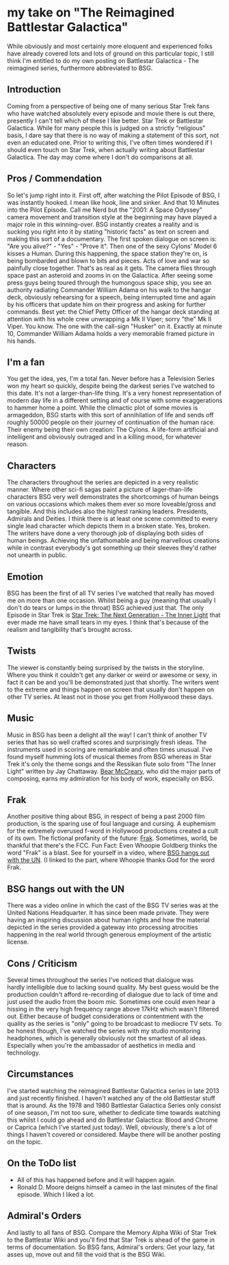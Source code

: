 # my take on "The Reimagined Battlestar Galactica"

<!--more-->
While obviously and most certainly more eloquent and experienced folks have already covered lots and lots of ground on this particular topic, I still think I'm entitled to do my own posting on Battlestar Galactica - The reimagined series, furthermore abbreviated to BSG.

## Introduction

Coming from a perspective of being one of many serious Star Trek fans who have watched absolutely every episode and movie there is out there, presently I can't tell which of these I like better. Star Trek or Battlestar Galactica. While for many people this is judged on a strictly "religious" basis, I dare say that there is no way of making a statement of this sort, not even an educated one. Prior to writing this, I've often times wondered if I should even touch on Star Trek, when actually writing about Battlestar Galactica. The day may come where I don't do comparisons at all.

## Pros / Commendation

So let's jump right into it. First off, after watching the Pilot Episode of BSG, I was instantly hooked. I mean like hook, line and sinker. And that 10 Minutes into the Pilot Episode. Call me Nerd but the "2001: A Space Odyssey" camera movement and transition style at the beginning may have played a major role in this winning-over. BSG instantly creates a reality and is sucking you right into it by stating "historic facts" as text on screen and making this sort of a documentary. The first spoken dialogue on screen is: "Are you alive?" - "Yes" - "Prove it". Then one of the sexy Cylons' Model 6 kisses a Human. During this happening, the space station they're on, is being bombarded and blown to bits and pieces. Acts of love and war so painfully close together. That's as real as it gets. The camera flies through space past an asteroid and zooms in on the Galactica. After seeing some press guys being toured through the humongous space ship, you see an authority radiating Commander William Adama on his walk to the hangar deck, obviously rehearsing for a speech, being interrupted time and again by his officers that update him on their progress and asking for further commands. Best yet: the Chief Petty Officer of the hangar deck standing at attention with his whole crew unwrapping a Mk II Viper; sorry "the" Mk II Viper. You know. The one with the call-sign "Husker" on it. Exactly at minute 10, Commander William Adama holds a very memorable framed picture in his hands.

## I'm a fan

You get the idea, yes, I'm a total fan. Never before has a Television Series won my heart so quickly, despite being the darkest series I've watched to this date. It's not a larger-than-life thing. It's a very honest representation of modern day life in a different setting and of course with some exaggerations to hammer home a point. While the climactic plot of some movies is armageddon, BSG starts with this sort of annihilation of life and sends off roughly 50000 people on their journey of continuation of the human race. Their enemy being their own creation: The Cylons. A life-form artificial and intelligent and obviously outraged and in a killing mood, for whatever reason.

## Characters

The characters throughout the series are depicted in a very realistic manner. Where other sci-fi sagas paint a picture of lager-than-life characters BSG very well demonstrates the shortcomings of human beings on various occasions which makes them ever so more loveable/gross and tangible. And this includes also the highest ranking leaders. Presidents, Admirals and Deities. I think there is at least one scene committed to every single lead character which depicts them in a broken state. Yes, broken. The writers have done a very thorough job of displaying both sides of human beings. Achieving the unfathomable and being marvellous creations while in contrast everybody's got something up their sleeves they'd rather not unearth in public.

## Emotion

BSG has been the first of all TV series I've watched that really has moved me on more than one occasion. Whilst being a guy (meaning that usually I don't do tears or lumps in the throat) BSG achieved just that. The only Episode in Star Trek is [Star Trek: The Next Generation - The Inner Light](http://en.memory-alpha.org/wiki/The_Inner_Light_(episode)) that ever made me have small tears in my eyes. I think that's because of the realism and tangibility that's brought across.

## Twists

The viewer is constantly being surprised by the twists in the storyline. Where you think it couldn't get any darker or weird or awesome or sexy, in fact it can be and you'll be demonstrated just that shortly. The writers went to the extreme and things happen on screen that usually don't happen on other TV series. At least not in those you get from Hollywood these days.

## Music

Music in BSG has been a delight all the way! I can't think of another TV series that has so well crafted scores and surprisingly fresh ideas. The instruments used in scoring are remarkable and often times unusual. I've found myself humming lots of musical themes from BSG whereas in Star Trek it's only the theme songs and the Ressikan flute solo from "The Inner Light" written by Jay Chattaway. [Bear McCreary](http://www.bearmccreary.com/), who did the major parts of composing, earns my admiration for his body of work, especially on BSG.

## Frak

Another positive thing about BSG, in respect of being a past 2000 film production, is the sparing use of foul language and cursing. A euphemism for the extremely overused f-word in Hollywood productions created a cult of its own. The fictional profanity of the future: [Frak](http://en.wikipedia.org/wiki/Frak_(expletive)). Sometimes, world, be thankful that there's the FCC. Fun Fact: Even Whoopie Goldberg thinks the word "Frak" is a blast. See for yourself in a video, where [BSG hangs out with the UN](http://youtu.be/_oXeZQzfQsM?t=2h1m44s). (I linked to the part, where Whoopie thanks God for the word Frak.

## BSG hangs out with the UN

There was a video online in which the cast of the BSG TV series was at the United Nations Headquarter. It has since been made private. They were having an inspiring discussion about human rights and how the material depicted in the series provided a gateway into processing atrocities happening in the real world through generous employment of the artistic license.

## Cons / Criticism

Several times throughout the series I've noticed that dialogue was hardly intelligible due to lacking sound quality. My best guess would be the production couldn't afford re-recording of dialogue due to lack of time and just used the audio from the boom mic. Sometimes one could even hear a hissing in the very high frequency range above 17kHz which wasn't filtered out. Either because of budget considerations or contentment with the quality as the series is "only" going to be broadcast to mediocre TV sets. To be honest though, I've watched the series with my studio monitoring headphones, which is generally obviously not the smartest of all ideas. Especially when you're the ambassador of aesthetics in media and technology.

## Circumstances

I've started watching the reimagined Battlestar Galactica series in late 2013 and just recently finished. I haven't watched any of the old Battlestar stuff that is around. As the 1978 and 1980 Battlestar Galactica Series only consist of one season, I'm not too sure, whether to dedicate time towards watching this whilst I could go ahead and do Battlestar Galactica: Blood and Chrome or Caprica (which I've started just today). Well, obviously, there's a lot of things I haven't covered or considered. Maybe there will be another posting on the topic.

## On the ToDo list

* All of this has happened before and it will happen again.
* Ronald D. Moore deigns himself a cameo in the last minutes of the final episode. Which I liked a lot.

## Admiral's Orders

And lastly to all fans of BSG. Compare the Memory Alpha Wiki of Star Trek to the Battlestar Wiki and you'll find that Star Trek is ahead of the game in terms of documentation. So BSG fans, Admiral's orders: Get your lazy, fat asses up, move out and fill the void that is the BSG Wiki.

